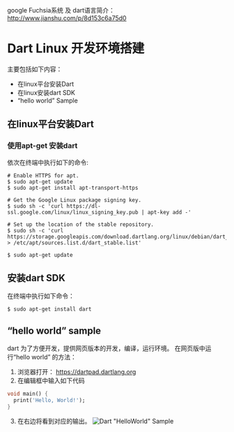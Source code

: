 google Fuchsia系统 及 dart语言简介： 
http://www.jianshu.com/p/8d153c6a75d0

# Dart Linux 开发环境搭建
主要包括如下内容：
- 在linux平台安装Dart
- 在linux安装dart SDK
- “hello world” Sample

## 在linux平台安装Dart
### 使用apt-get 安装dart
依次在终端中执行如下的命令:

```shell
# Enable HTTPS for apt.
$ sudo apt-get update
$ sudo apt-get install apt-transport-https

# Get the Google Linux package signing key.
$ sudo sh -c 'curl https://dl-ssl.google.com/linux/linux_signing_key.pub | apt-key add -'

# Set up the location of the stable repository.
$ sudo sh -c 'curl https://storage.googleapis.com/download.dartlang.org/linux/debian/dart_stable.list > /etc/apt/sources.list.d/dart_stable.list'

$ sudo apt-get update
```

## 安装dart SDK
在终端中执行如下命令：
```shell
$ sudo apt-get install dart
```

## “hello world” sample
dart 为了方便开发，提供网页版本的开发，编译，运行环境。
在网页版中运行“hello world” 的方法：
1. 浏览器打开： https://dartpad.dartlang.org
2. 在编辑框中输入如下代码
```dart
void main() {
  print('Hello, World!');
}
```
3. 在右边将看到对应的输出。
![Dart "HelloWorld" Sample](http://upload-images.jianshu.io/upload_images/1940331-221c0acbd21e1bd9.png?imageMogr2/auto-orient/strip%7CimageView2/2/w/1240)
